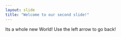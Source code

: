 ```yaml
---
layout: slide
title: "Welcome to our second slide!"
---
```

Its a whole new World!
Use the left arrow to go back!
